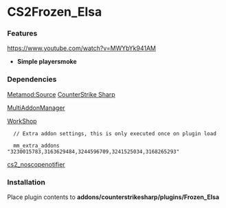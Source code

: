 # CS2Frozen_Elsa
### Features
https://www.youtube.com/watch?v=MWYbYk941AM
- **Simple playersmoke**
 


### Dependencies
[Metamod:Source](https://www.sourcemm.net/downloads.php/?branch=master "Metamod:Source")
[CounterStrike Sharp](https://github.com/roflmuffin/CounterStrikeSharp "CounterStrike Sharp")

[MultiAddonManager](https://github.com/Source2ZE/MultiAddonManager "MultiAddonManager") 

[WorkShop](https://steamcommunity.com/sharedfiles/filedetails/?id=3241525034 "WorkShop")
      
      // Extra addon settings, this is only executed once on plugin load
      
      mm_extra_addons 				"3230015783,3163629484,3244596709,3241525034,3168265293"

[cs2_noscopenotifier](https://github.com/astral3693/cs2_noscopenotifier "cs2_noscopenotifier")


### Installation
Place plugin contents to **addons/counterstrikesharp/plugins/Frozen_Elsa**

